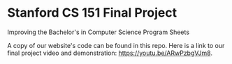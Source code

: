# Stanford CS 151 Final Project
Improving the Bachelor's in Computer Science Program Sheets

A copy of our website's code can be found in this repo.
Here is a link to our final project video and demonstration: https://youtu.be/ARwPzbgVJm8.
